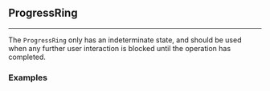 ## ProgressRing

----

The `ProgressRing` only has an indeterminate state, and should be used when any further user interaction is blocked until the operation has completed.

### Examples
